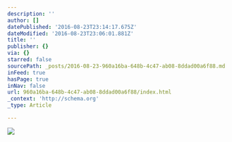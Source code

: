 ```yaml
---
description: ''
author: []
datePublished: '2016-08-23T23:14:17.675Z'
dateModified: '2016-08-23T23:06:01.881Z'
title: ''
publisher: {}
via: {}
starred: false
sourcePath: _posts/2016-08-23-960a16ba-648b-4c47-ab08-8ddad00a6f88.md
inFeed: true
hasPage: true
inNav: false
url: 960a16ba-648b-4c47-ab08-8ddad00a6f88/index.html
_context: 'http://schema.org'
_type: Article

---
```

![](https://the-grid-user-content.s3-us-west-2.amazonaws.com/025accc8-3f43-4ace-948f-2bd502b29541.jpg)